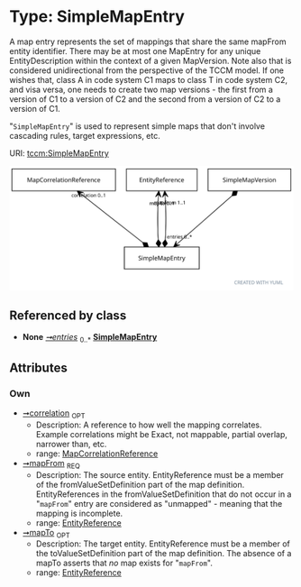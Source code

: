 
# Type: SimpleMapEntry


A map entry represents the set of mappings that share the same mapFrom entity identifier. There may be at most
one MapEntry for any unique EntityDescription within the context of a given MapVersion. Note also that is
considered unidirectional from the perspective of the TCCM model. If one wishes that, class A in code system C1
maps to class T in code system C2, and visa versa, one needs to create two map versions - the first from a
version of C1 to a version of C2 and the second from a version of C2 to a version of C1.

"`SimpleMapEntry`" is used to represent simple maps that don't involve cascading rules, target expressions, etc.

URI: [tccm:SimpleMapEntry](https://hotecosystem.org/tccm/SimpleMapEntry)


![img](images/SimpleMapEntry.svg)

## Referenced by class

 *  **None** *[➞entries](simpleMapVersion__entries.md)*  <sub>0..*</sub>  **[SimpleMapEntry](SimpleMapEntry.md)**

## Attributes


### Own

 * [➞correlation](simpleMapEntry__correlation.md)  <sub>OPT</sub>
    * Description: A reference to how well the mapping correlates. Example correlations might be Exact, not mappable, partial
overlap, narrower than, etc.
    * range: [MapCorrelationReference](MapCorrelationReference.md)
 * [➞mapFrom](simpleMapEntry__mapFrom.md)  <sub>REQ</sub>
    * Description: The source entity.  EntityReference must be a member of the fromValueSetDefinition part of the map definition.
EntityReferences in the fromValueSetDefinition that do not occur in a "`mapFrom`" entry are considered as
"unmapped" - meaning that the mapping is incomplete.
    * range: [EntityReference](EntityReference.md)
 * [➞mapTo](simpleMapEntry__mapTo.md)  <sub>OPT</sub>
    * Description: The target entity.  EntityReference must be a member of the toValueSetDefinition part of the map definition.
The absence of a mapTo asserts that *no* map exists for "`mapFrom`".
    * range: [EntityReference](EntityReference.md)
